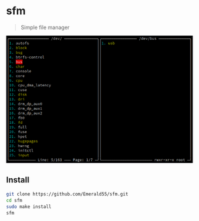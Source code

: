 # sfm
>Simple file manager</br>
>
![screenshot](https://github.com/Emerald55/sfm/blob/master/screenshot.png)
## Install
```bash
git clone https://github.com/Emerald55/sfm.git
cd sfm
sudo make install
sfm
```
